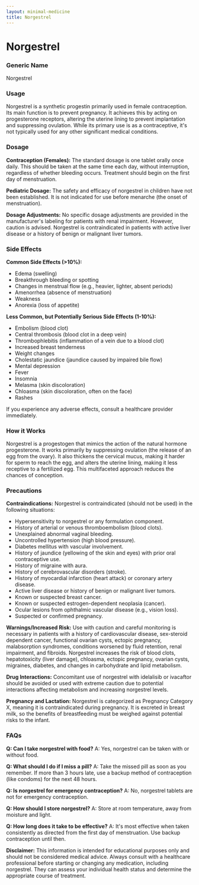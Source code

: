 ```yaml
---
layout: minimal-medicine
title: Norgestrel
---
```


# Norgestrel
### Generic Name
Norgestrel

### Usage
Norgestrel is a synthetic progestin primarily used in female contraception.  Its main function is to prevent pregnancy.  It achieves this by acting on progesterone receptors, altering the uterine lining to prevent implantation and suppressing ovulation. While its primary use is as a contraceptive, it's not typically used for any other significant medical conditions.

### Dosage
**Contraception (Females):**  The standard dosage is one tablet orally once daily.  This should be taken at the same time each day, without interruption, regardless of whether bleeding occurs. Treatment should begin on the first day of menstruation.

**Pediatric Dosage:** The safety and efficacy of norgestrel in children have not been established.  It is not indicated for use before menarche (the onset of menstruation).

**Dosage Adjustments:**  No specific dosage adjustments are provided in the manufacturer's labeling for patients with renal impairment.  However, caution is advised.  Norgestrel is contraindicated in patients with active liver disease or a history of benign or malignant liver tumors.

### Side Effects
**Common Side Effects (>10%):**

* Edema (swelling)
* Breakthrough bleeding or spotting
* Changes in menstrual flow (e.g., heavier, lighter, absent periods)
* Amenorrhea (absence of menstruation)
* Weakness
* Anorexia (loss of appetite)

**Less Common, but Potentially Serious Side Effects (1-10%):**

* Embolism (blood clot)
* Central thrombosis (blood clot in a deep vein)
* Thrombophlebitis (inflammation of a vein due to a blood clot)
* Increased breast tenderness
* Weight changes
* Cholestatic jaundice (jaundice caused by impaired bile flow)
* Mental depression
* Fever
* Insomnia
* Melasma (skin discoloration)
* Chloasma (skin discoloration, often on the face)
* Rashes


If you experience any adverse effects, consult a healthcare provider immediately.

### How it Works
Norgestrel is a progestogen that mimics the action of the natural hormone progesterone.  It works primarily by suppressing ovulation (the release of an egg from the ovary). It also thickens the cervical mucus, making it harder for sperm to reach the egg, and alters the uterine lining, making it less receptive to a fertilized egg. This multifaceted approach reduces the chances of conception.

### Precautions
**Contraindications:** Norgestrel is contraindicated (should not be used) in the following situations:

* Hypersensitivity to norgestrel or any formulation component.
* History of arterial or venous thromboembolism (blood clots).
* Unexplained abnormal vaginal bleeding.
* Uncontrolled hypertension (high blood pressure).
* Diabetes mellitus with vascular involvement.
* History of jaundice (yellowing of the skin and eyes) with prior oral contraceptive use.
* History of migraine with aura.
* History of cerebrovascular disorders (stroke).
* History of myocardial infarction (heart attack) or coronary artery disease.
* Active liver disease or history of benign or malignant liver tumors.
* Known or suspected breast cancer.
* Known or suspected estrogen-dependent neoplasia (cancer).
* Ocular lesions from ophthalmic vascular disease (e.g., vision loss).
* Suspected or confirmed pregnancy.


**Warnings/Increased Risk:**  Use with caution and careful monitoring is necessary in patients with a history of cardiovascular disease, sex-steroid dependent cancer, functional ovarian cysts, ectopic pregnancy, malabsorption syndromes, conditions worsened by fluid retention, renal impairment, and fibroids.  Norgestrel increases the risk of blood clots, hepatotoxicity (liver damage), chloasma, ectopic pregnancy, ovarian cysts, migraines, diabetes, and changes in carbohydrate and lipid metabolism.

**Drug Interactions:**  Concomitant use of norgestrel with idelalisib or ivacaftor should be avoided or used with extreme caution due to potential interactions affecting metabolism and increasing norgestrel levels.

**Pregnancy and Lactation:** Norgestrel is categorized as Pregnancy Category X, meaning it is contraindicated during pregnancy.  It is excreted in breast milk, so the benefits of breastfeeding must be weighed against potential risks to the infant.

### FAQs

**Q: Can I take norgestrel with food?**  A: Yes, norgestrel can be taken with or without food.

**Q: What should I do if I miss a pill?** A:  Take the missed pill as soon as you remember. If more than 3 hours late, use a backup method of contraception (like condoms) for the next 48 hours.

**Q: Is norgestrel for emergency contraception?** A: No, norgestrel tablets are not for emergency contraception.

**Q: How should I store norgestrel?** A: Store at room temperature, away from moisture and light.

**Q: How long does it take to be effective?** A:  It's most effective when taken consistently as directed from the first day of menstruation.  Use backup contraception until then.


**Disclaimer:** This information is intended for educational purposes only and should not be considered medical advice. Always consult with a healthcare professional before starting or changing any medication, including norgestrel.  They can assess your individual health status and determine the appropriate course of treatment.

